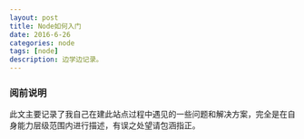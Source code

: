 ```yaml
---
layout: post
title: Node如何入门
date: 2016-6-26
categories: node
tags: [node]
description: 边学边记录。
---
```


### 阅前说明
此文主要记录了我自己在建此站点过程中遇见的一些问题和解决方案，完全是在自身能力层级范围内进行描述，有误之处望请包涵指正。